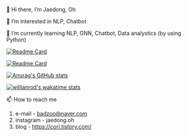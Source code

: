 👋 Hi there, I’m Jaedong, Oh 

👀 I’m interested in NLP, Chatbot

🌱 I’m currently learning NLP, GNN, Chatbot, Data analystics (by using Python)

[![Readme Card](https://github-readme-stats.vercel.app/api/pin/?username=Jaedong95&repo=projects&theme=dark&hide_border=true)](https://github.com/Jaedong95/projects)

[![Readme Card](https://github-readme-stats.vercel.app/api/pin/?username=Jaedong95&repo=python&theme=dark&hide_border=true)](https://github.com/Jaedong95/python)


[![Anurag's GitHub stats](https://github-readme-stats.vercel.app/api?username=Jaedong95&hide=prs&count_private=true&include_all_commits=true&theme=dracula&hide_border=false)](https://github.com/Jaedong95)

[![willianrod's wakatime stats](https://github-readme-stats.vercel.app/api/wakatime?username=Ollie&v=2&theme=dracula&layout=compact)](https://github.com/Jaedong95)

📫 How to reach me 
  1. e-mail  - badzoo@naver.com
  2. instagram  - jaedong.oh
  3. blog - https://cori.tistory.com/

<!---
Jaedong95/Jaedong95 is a ✨ special ✨ repository because its `README.md` (this file) appears on your GitHub profile.
You can click the Preview link to take a look at your changes.
--->
